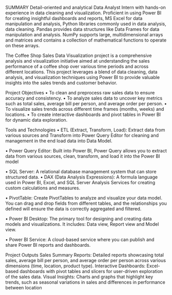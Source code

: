 SUMMARY
Detail-oriented and analytical Data Analyst Intern with hands-on experience in data
cleaning and visualization. Proficient in using Power BI for creating insightful
dashboards and reports, MS Excel for data manipulation and analysis, Python libraries
commonly used in data analysis, data cleaning. Pandas provides data structures like
Data Frames for data manipulation and analysis. NumPy supports large, multidimensional
arrays and matrices and contains a collection of mathematical functions
to operate on these arrays.

The Coffee Shop Sales Data Visualization project is a comprehensive analysis and
visualization initiative aimed at understanding the sales performance of a coffee shop
over various time periods and across different locations. This project leverages a
blend of data cleaning, data analysis, and visualization techniques using Power BI to
provide valuable insights into the sales trends and customer behavior.

Project Objectives
• To clean and preprocess raw sales data to ensure accuracy and consistency.
• To analyze sales data to uncover key metrics such as total sales, average bill
per person, and average order per person.
• To visualize sales trends across different time frames (months, weeks) and
locations.
• To create interactive dashboards and pivot tables in Power BI for dynamic data
exploration.


Tools and Technologies
• ETL (Extract, Transform, Load): Extract data from various sources and
Transform into Power Query Editor for cleaning and management in the end
load data into Data Model.

• Power Query Editor: Built into Power BI, Power Query allows you to extract
data from various sources, clean, transform, and load it into the Power BI
model

• SQL Server: A relational database management system that can store
structured data.
• DAX (Data Analysis Expressions): A formula language used in Power BI,
Excel, and SQL Server Analysis Services for creating custom calculations and
measures.

• PivotTable: Create PivotTables to analyze and visualize your data model. You
can drag and drop fields from different tables, and the relationships you
defined will ensure the data is correctly aggregated and filtered.

• Power BI Desktop: The primary tool for designing and creating data models
and visualizations. It includes: Data view, Report view and Model view.

• Power BI Service: A cloud-based service where you can publish and share
Power BI reports and dashboards.

Project Outputs
Sales Summary Reports: Detailed reports showcasing total sales, average bill
per person, and average order per person across various dimensions (time,
location, product type).
Interactive Dashboards: Excel-based dashboards with pivot tables and
slicers for user-driven exploration of the sales data.
Visual Insights: Charts and graphs that highlight key trends, such as seasonal
variations in sales and differences in performance between location
